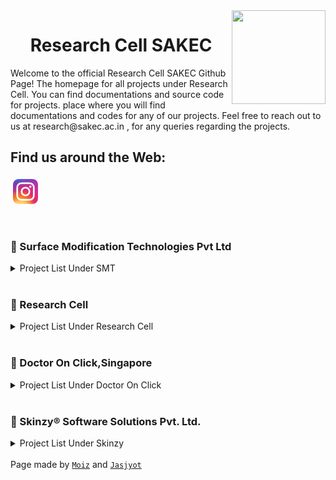 <img align='right' width='150px' height='150px' src='https://avatars.githubusercontent.com/u/111384951?v=4'>
<h1 align="center"> Research Cell SAKEC </h1>
Welcome to the official Research Cell SAKEC Github Page! The homepage for all projects under Research Cell. You can find documentations and source code for projects.  place where you will find documentations and codes for any of our projects. Feel free to reach out to us at research@sakec.ac.in , for any queries regarding the projects.

<h2>Find us around the Web:</h2>
<p>
	<a href = "https://www.instagram.com/research_sakec/?utm_medium=copy_link"> <img src="socials/instagram.png" alt="Python" height="40" style="vertical-align:top; margin:4px"> </a>
</p>


<br>
<h3>🔴 Surface Modification Technologies Pvt Ltd </h3>
<div>
	<details>
		<summary>Project List Under SMT</summary>
			<a href='https://github.com/ruskinwadia/SMT_project'><code>Measurement using Computer Vision</code></a>
		<br>
			<a href='https://github.com/omkarpyc/SMT_thicknessWear_code'><code>Thickness and Wear Calculation</code></a>
		<br>
			<a href='https://github.com/omkarpyc/SMT_pvd_code'><code>PVD Coating Simulation</code></a>
	</details>
</div>
<br>
<h3>🔴 Research Cell </h3>
<details>
	<summary>Project List Under Research Cell</summary>
	<a href='https://www.shahandanchor.com/VLab/'><code>Vlabs</code></a>
	<br>
</details>
<br>
<h3>🔴 Doctor On Click,Singapore</h3>
<div>
	<details>
		<summary>Project List Under Doctor On Click</summary>
			<a href='https://www.shahandanchor.com/'><code>Ml model for Doctor On Click</code></a>
		<br>
			<a href='https://www.shahandanchor.com/'><code>Website for Doctor On Click</code></a>
	</details>
</div>
<br>
<h3>🔴 	Skinzy® Software Solutions Pvt. Ltd. </h3>
<div>
	<details>
		<summary>Project List Under Skinzy</summary>
			<a href='https://www.shahandanchor.com/'><code>Ml model for Doctor On Click</code></a>
	</details>
</div>
<br>
<div>
Page made by <a href='https://github.com/TechBoyy6'><code>Moiz</code></a> and <a href='https://github.com/JAS-JPG'><code>Jasjyot</code></a>
</div>
